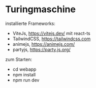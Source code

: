 # Turingmaschine

installierte Frameworks:
- ViteJs, https://vitejs.dev/ mit react-ts
- TailwindCSS, https://tailwindcss.com
- animejs, https://animejs.com/
- partyjs, https://party.js.org/

zum Starten:
- cd webapp
- npm install
- npm run dev

[//]: # (Turing Favicon:)
[//]: # (<a href="https://www.flaticon.com/free-icons/mathematician" title="mathematician icons">Mathematician icons created by Freepik - Flaticon</a>)